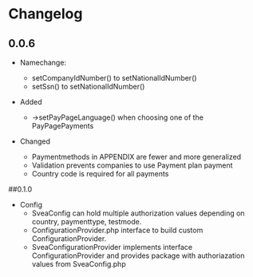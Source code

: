 # Changelog

## 0.0.6
* Namechange: 
    * setCompanyIdNumber() to setNationalIdNumber()
    * setSsn() to setNationalIdNumber()
    
* Added
    * ->setPayPageLanguage() when choosing one of the PayPagePayments

* Changed
    * Paymentmethods in APPENDIX are fewer and more generalized
    * Validation prevents companies to use Payment plan payment
    * Country code is required for all payments

##0.1.0
 * Config
    * SveaConfig can hold multiple authorization values depending on country, paymenttype, testmode.
    * ConfigurationProvider.php interface to build custom ConfigurationProvider.
    * SveaConfigurationProvider implements interface ConfigurationProvider and provides package with authoriazation values from SveaConfig.php